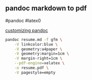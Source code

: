 ## pandoc markdown to pdf 
#pandoc #latex0


[customizing pandoc](https://learnbyexample.github.io/customizing-pandoc/)


```bash
pandoc resume.md -f gfm \
	-V linkcolor:blue \
	-V geometry:a4paper \
	-V geometry:margin=1cm \
	-V margin-right=1cm \
	--pdf-engine=xelatex \
	-o resume.pdf \
	-V pagestyle=empty
```